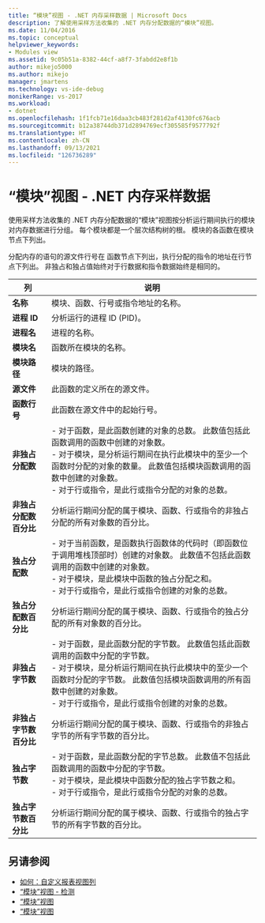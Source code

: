 ```yaml
---
title: “模块”视图 - .NET 内存采样数据 | Microsoft Docs
description: 了解使用采样方法收集的 .NET 内存分配数据的“模块”视图。
ms.date: 11/04/2016
ms.topic: conceptual
helpviewer_keywords:
- Modules view
ms.assetid: 9c05b51a-8382-44cf-a8f7-3fabdd2e8f1b
author: mikejo5000
ms.author: mikejo
manager: jmartens
ms.technology: vs-ide-debug
monikerRange: vs-2017
ms.workload:
- dotnet
ms.openlocfilehash: 1f1fcb71e16daa3cb483f281d2af4130fc676acb
ms.sourcegitcommit: b12a38744db371d2894769ecf305585f9577792f
ms.translationtype: HT
ms.contentlocale: zh-CN
ms.lasthandoff: 09/13/2021
ms.locfileid: "126736289"
---
```

# <a name="modules-view---net-memory-sampling-data"></a>“模块”视图 - .NET 内存采样数据
使用采样方法收集的 .NET 内存分配数据的“模块”视图按分析运行期间执行的模块对内存数据进行分组。 每个模块都是一个层次结构树的根。 模块的各函数在模块节点下列出。

 分配内存的语句的源文件行号在 函数节点下列出，执行分配的指令的地址在行节点下列出。 非独占和独占值始终对于行数据和指令数据始终是相同的。

|列|说明|
|------------|-----------------|
|**名称**|模块、函数、行号或指令地址的名称。|
|**进程 ID**|分析运行的进程 ID (PID)。|
|**进程名**|进程的名称。|
|**模块名**|函数所在模块的名称。|
|**模块路径**|模块的路径。|
|**源文件**|此函数的定义所在的源文件。|
|**函数行号**|此函数在源文件中的起始行号。|
|**非独占分配数**|-   对于函数，是此函数创建的对象的总数。 此数值包括此函数调用的函数中创建的对象数。<br />-   对于模块，是分析运行期间在执行此模块中的至少一个函数时分配的对象的数量。 此数值包括模块函数调用的函数中创建的对象数。<br />-   对于行或指令，是此行或指令分配的对象的总数。|
|**非独占分配数百分比**|分析运行期间分配的属于模块、函数、行或指令的非独占分配的所有对象数的百分比。|
|**独占分配数**|-   对于当前函数，是函数执行函数体的代码时（即函数位于调用堆栈顶部时）创建的对象数。 此数值不包括此函数调用的函数中创建的对象数。<br />-   对于模块，是此模块中函数的独占分配之和。<br />-   对于行或指令，是此行或指令创建的对象的总数。|
|**独占分配数百分比**|分析运行期间分配的属于模块、函数、行或指令的独占分配的所有对象数的百分比。|
|**非独占字节数**|-   对于函数，是此函数分配的字节数。 此数值包括此函数调用的函数中分配的字节数。<br />-   对于模块，是分析运行期间在执行此模块中的至少一个函数时分配的字节数。 此数值包括模块函数调用的所有函数中创建的对象数。<br />-   对于行或指令，是此行或指令创建的对象的总数。|
|**非独占字节数百分比**|分析运行期间分配的属于模块、函数、行或指令的非独占字节的所有字节数的百分比。|
|**独占字节数**|-   对于函数，是此函数分配的字节总数。 此数值不包括此函数调用的函数中分配的字节数。<br />-   对于模块，是此模块中函数分配的独占字节数之和。<br />-   对于行或指令，是此行或指令分配的对象的总数。|
|**独占字节数百分比**|分析运行期间分配的属于模块、函数、行或指令的独占字节的所有字节数的百分比。|

## <a name="see-also"></a>另请参阅
- [如何：自定义报表视图列](../profiling/how-to-customize-report-view-columns.md)
- [“模块”视图 - 检测](../profiling/modules-view-dotnet-memory-instrumentation-data.md)
- [“模块”视图](../profiling/modules-view-sampling-data.md)
- [“模块”视图](../profiling/modules-view-instrumentation-data.md)
